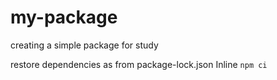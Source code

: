 # my-package
creating a simple package for study

restore dependencies as from package-lock.json
Inline `npm ci`
